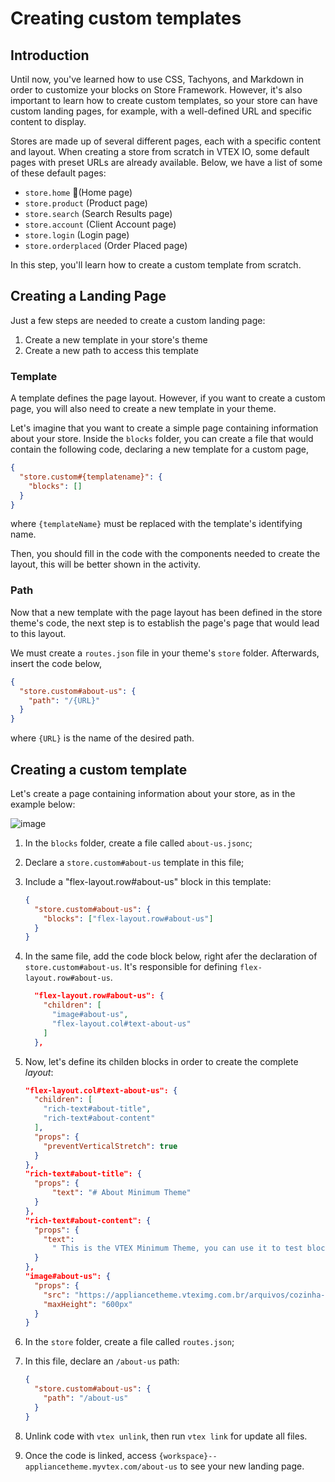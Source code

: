 # Creating custom templates

## Introduction

Until now, you've learned how to use CSS, Tachyons, and Markdown in order to customize your blocks on Store Framework. However, it's also important to learn how to create custom templates, so your store can have custom landing pages, for example, with a well-defined URL and specific content to display.

Stores are made up of several different pages, each with a specific content and layout. When creating a store from scratch in VTEX IO, some default pages with preset URLs are already available. Below, we have a list of some of these default pages:

- `store.home` (Home page)
- `store.product` (Product page)
- `store.search` (Search Results page)
- `store.account` (Client Account page)
- `store.login` (Login page)
- `store.orderplaced` (Order Placed page)

In this step, you'll learn how to create a custom template from scratch.

## Creating a Landing Page

Just a few steps are needed to create a custom landing page:

1. Create a new template in your store's theme
2. Create a new path to access this template

### Template

A template defines the page layout. However, if you want to create a custom page, you will also need to create a new template in your theme.

Let's imagine that you want to create a simple page containing information about your store. Inside the `blocks` folder, you can create a file that would contain the following code, declaring a new template for a custom page,

```json
{
  "store.custom#{templatename}": {
    "blocks": []
  }
}
```

where `{templateName}` must be replaced with the template's identifying name.

Then, you should fill in the code with the components needed to create the layout, this will be better shown in the activity.

### Path

Now that a new template with the page layout has been defined in the store theme's code, the next step is to establish the page's page that would lead to this layout.

We must create a `routes.json` file in your theme's `store` folder. Afterwards, insert the code below,

```json
{
  "store.custom#about-us": {
    "path": "/{URL}"
  }
}
```

where `{URL}` is the name of the desired path.

## Creating a custom template

Let's create a page containing information about your store, as in the example below:

![image](https://user-images.githubusercontent.com/19495917/90177742-5aac9180-dd81-11ea-9566-be74d563664f.png)

1. In the `blocks` folder, create a file called `about-us.jsonc`;
2. Declare a `store.custom#about-us` template in this file;
3. Include a "flex-layout.row#about-us" block in this template:

   ```json
   {
     "store.custom#about-us": {
       "blocks": ["flex-layout.row#about-us"]
     }
   }
   ```

4. In the same file, add the code block below, right afer the declaration of `store.custom#about-us`. It's responsible for defining `flex-layout.row#about-us`.

   ```json
     "flex-layout.row#about-us": {
       "children": [
         "image#about-us",
         "flex-layout.col#text-about-us"
       ]
     },
   ```

5. Now, let's define its childen blocks in order to create the complete _layout_:

   ```json
   "flex-layout.col#text-about-us": {
     "children": [
       "rich-text#about-title",
       "rich-text#about-content"
     ],
     "props": {
       "preventVerticalStretch": true
     }
   },
   "rich-text#about-title": {
     "props": {
         "text": "# About Minimum Theme"
     }
   },
   "rich-text#about-content": {
     "props": {
       "text":
         " This is the VTEX Minimum Theme, you can use it to test blocks usage and build your first store from scratch."
     }
   },
   "image#about-us": {
     "props": {
       "src": "https://appliancetheme.vteximg.com.br/arquivos/cozinha-about-us.png",
       "maxHeight": "600px"
     }
   }
   ```

6. In the `store` folder, create a file called `routes.json`;
7. In this file, declare an `/about-us` path:

   ```json
   {
     "store.custom#about-us": {
       "path": "/about-us"
     }
   }
   ```
8. Unlink code with `vtex unlink`, then run `vtex link` for update all files.
9. Once the code is linked, access `{workspace}--appliancetheme.myvtex.com/about-us` to see your new landing page.
